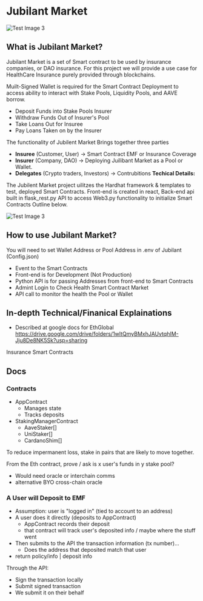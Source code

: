 
# Jubilant Market

![Test Image 3](/jubilant-market/Blockchain/output-onlinepngtools.png)
## What is Jubilant Market? 

Jubilant Market is a set of Smart contract to be used by insurance companies, or DAO insurance. For this project we will provide a use case for HealthCare Insurance purely provided through blockchains. 

Muilt-Signed Wallet is required for the Smart Contract Deployment to access ability to interact with Stake Pools, Liquidity Pools, and AAVE borrow. 
- Deposit Funds into Stake Pools Insurer
- Withdraw Funds Out of Insurer's Pool
- Take Loans Out for Insuree
- Pay Loans Taken on by the Insurer

The functionality of Jubilent Market Brings together three parties
- **Insuree**   (Customer, User) -> Smart Contract EMF or Insurance Coverage
- **Insurer**   (Company, DAO) -> Deploying Juilibant Market as a Pool or Wallet.
- **Delegates** (Crypto traders, Investors) -> Contrubitions
**Techical Details:**

The Jubilent Market project uilitzes the Hardhat framework & templates to test, 
deployed Smart Contracts. Front-end is created in react, Back-end api built in flask_rest.py API to access Web3.py functionality to initialize Smart Contracts Outline below.


![Test Image 3](/jubilant-market/Blockchain/Slide5.png)

## How to use Jubilant Market?
You will need to set Wallet Address or Pool Address in .env of Jubilant (Config.json)
- Event to the Smart Contracts
- Front-end is for Development (Not Production)
- Python API is for passing Addresses from front-end to Smart Contracts
- Admint Login to Check Health Smart Contract Market 
- API call to monitor the health the Pool or Wallet

## In-depth Technical/Finanical Explainations 
- Described at google docs for EthGlobal https://drive.google.com/drive/folders/1wItQmyBMxhJAUvtqhIM-Jju8De8NK5Sk?usp=sharing

Insurance Smart Contracts

## Docs

### Contracts

- AppContract
  - Manages state
  - Tracks deposits
- StakingManagerContract
  - AaveStaker[]
  - UniStaker[]
  - CardanoShim[]

To reduce impermanent loss, stake in pairs that are likely to move together.

From the Eth contract, prove / ask is x user's funds in y stake pool?

- Would need oracle or interchain comms
- alternative BYO cross-chain oracle

### A User will Deposit to EMF

- Assumption: user is "logged in" (tied to account to an address)
- A user does it directly (deposits to AppContract)
  - AppContract records their deposit
  - that contract will track user's deposited info / maybe where the stuff went
- Then submits to the API the transaction information (tx number)...
  - Does the address that deposited match that user
- return policy/info | deposit info

Through the API:

- Sign the transaction locally
- Submit signed transaction
- We submit it on their behalf
